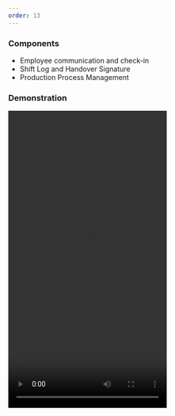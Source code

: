 ```yaml
---
order: 13
---
```


### Components
- Employee communication and check-in
- Shift Log and Handover Signature
- Production Process Management

### Demonstration
<video width="320" height="600" controls>
  <source src="http://1.94.135.79//static/videos/APP-TiPOOrderList.webm" type="video/webm">
  Your browser does not support the video tag.
</video>


